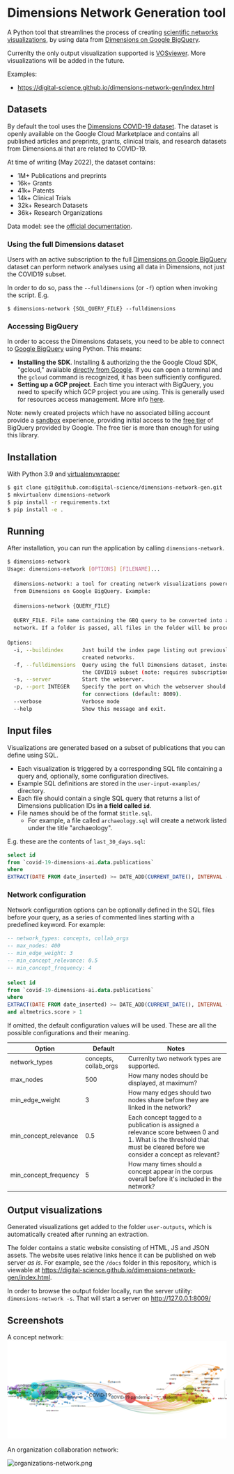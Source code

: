 # Dimensions Network Generation tool

A Python tool that streamlines the process of creating [scientific networks visualizations](https://digital-science.github.io/dimensions-network-gen/index.html), by using data from [Dimensions on Google BigQuery](https://www.dimensions.ai/products/bigquery/). 

Currenlty the only output visualization supported is [VOSviewer](https://www.vosviewer.com/). More visualizations will be added in the future.

Examples:

* https://digital-science.github.io/dimensions-network-gen/index.html


## Datasets

By default the tool uses the [Dimensions COVID-19 dataset](https://console.cloud.google.com/marketplace/product/digitalscience-public/covid-19-dataset-dimensions). The dataset is openly available on the Google Cloud Marketplace and contains all published articles and preprints, grants, clinical trials, and research datasets from Dimensions.ai that are related to COVID-19.

At time of writing (May 2022), the dataset contains:

* 1M+  Publications and preprints
* 16k+ Grants
* 41k+ Patents
* 14k+ Clinical Trials
* 32k+ Research Datasets
* 36k+ Research Organizations

Data model: see the [official documentation](https://docs.dimensions.ai/bigquery/data-sources.html).

### Using the full Dimensions dataset

Users with an active subscription to the full [Dimensions on Google BigQuery](https://www.dimensions.ai/products/bigquery) dataset can perform network analyses using all data in Dimensions, not just the COVID19 subset.  

In order to do so, pass the `--fulldimensions` (or `-f`) option when invoking the script. E.g.

```
$ dimensions-network {SQL_QUERY_FILE} --fulldimensions
```

### Accessing BigQuery 

In order to access the Dimensions datasets, you need to be able to connect to [Google BigQuery](https://cloud.google.com/bigquery/) using Python. This means:

* **Installing the SDK**. Installing & authorizing the the Google Cloud SDK, "gcloud," available [directly from Google](https://cloud.google.com/sdk/docs/install). If you can open a terminal and the `gcloud` command is recognized, it has been sufficiently configured.
* **Setting up a GCP project**. Each time you interact with BigQuery, you need to specify which GCP project you are using. This is generally used for resources access management. More info [here](https://docs.dimensions.ai/bigquery/gcp-setup.html).

Note: newly created projects which have no associated billing account provide a [sandbox](https://cloud.google.com/bigquery/docs/sandbox) experience, providing initial access to the [free tier](https://cloud.google.com/free) of BigQuery provided by Google. The free tier is more than enough for using this library.  



## Installation

With Python 3.9 and [virtualenvwrapper](https://virtualenvwrapper.readthedocs.io/en/latest/index.html)

```bash
$ git clone git@github.com:digital-science/dimensions-network-gen.git
$ mkvirtualenv dimensions-network
$ pip install -r requirements.txt
$ pip install -e .
```


## Running

After installation, you can run the application by calling `dimensions-network`.

```bash
$ dimensions-network
Usage: dimensions-network [OPTIONS] [FILENAME]...

  dimensions-network: a tool for creating network visualizations powered by data
  from Dimensions on Google BigQuery. Example:

  dimensions-network {QUERY_FILE}

  QUERY_FILE. File name containing the GBQ query to be converted into a
  network. If a folder is passed, all files in the folder will be processed.

Options:
  -i, --buildindex      Just build the index page listing out previously
                        created networks.
  -f, --fulldimensions  Query using the full Dimensions dataset, instead of
                        the COVID19 subset (note: requires subscription).
  -s, --server          Start the webserver.
  -p, --port INTEGER    Specify the port on which the webserver should listen
                        for connections (default: 8009).
  --verbose             Verbose mode
  --help                Show this message and exit.
```

## Input files

Visualizations are generated based on a subset of publications that you can define using SQL.

* Each visualization is triggered by a corresponding SQL file containing a query and, optionally, some configuration directives. 
* Example SQL definitions are stored in the `user-input-examples/` directory.
* Each file should contain a single SQL query that returns a list of Dimensions publication IDs **in a field called `id`**.
* File names should be of the format `$title.sql`.
  * For example, a file called `archaeology.sql` will create a network listed under the title "archaeology".

E.g. these are the contents of `last_30_days.sql`:

```sql
select id
from `covid-19-dimensions-ai.data.publications`
where 
EXTRACT(DATE FROM date_inserted) >= DATE_ADD(CURRENT_DATE(), INTERVAL -30 DAY)
```

### Network configuration

Network configuration options can be optionally defined in the SQL files before your query, as a series of commented lines starting with a predefined keyword. For example:

```sql
-- network_types: concepts, collab_orgs
-- max_nodes: 400 
-- min_edge_weight: 3
-- min_concept_relevance: 0.5 
-- min_concept_frequency: 4

select id
from `covid-19-dimensions-ai.data.publications`
where 
EXTRACT(DATE FROM date_inserted) >= DATE_ADD(CURRENT_DATE(), INTERVAL -30 DAY)
and altmetrics.score > 1
```

If omitted, the default configuration values will be used. These are all the possible configurations and their meaning.

| Option                | Default               | Notes                                                                                                                                                                    |
|-----------------------|-----------------------|--------------------------------------------------------------------------------------------------------------------------------------------------------------------------|
| network_types         | concepts, collab_orgs | Currenlty two network types are supported.                                                                                                                               |
| max_nodes             | 500                   | How many nodes should be displayed, at maximum?                                                                                                                          |
| min_edge_weight       | 3                     | How many edges should two nodes share before they are linked in the network?                                                                                             |
| min_concept_relevance | 0.5                   | Each concept tagged to a publication is assigned a relevance score between 0 and 1. What is the threshold that must be cleared before we consider a concept as relevant? |
| min_concept_frequency | 5                     | How many times should a concept appear in the corpus overall before it's included in the network?                                                                        |




## Output visualizations

Generated visualizations get added to the folder `user-outputs`, which is automatically created after running an extraction. 

The folder contains a static website consisting of HTML, JS and JSON assets. The website uses relative links hence it can be published on web server *as is*. For example, see the `/docs` folder in this repository, which is viewable at https://digital-science.github.io/dimensions-network-gen/index.html. 

In order to browse the output folder locally, run the server utility: `dimensions-network -s`. That will start a server on http://127.0.0.1:8009/


## Screenshots

A concept network:
![concepts-network](/screenshots/concepts-network.png)

An organization collaboration network:

![organizations-network.png](/screenshots/organizations-network.png)

